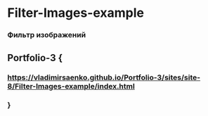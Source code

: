 # Filter-Images-example
 
### Фильтр изображений

## Portfolio-3 {

### https://vladimirsaenko.github.io/Portfolio-3/sites/site-8/Filter-Images-example/index.html

### }
